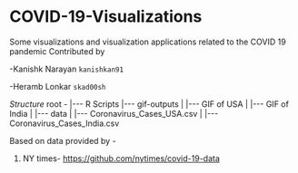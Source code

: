 # COVID-19-Visualizations
Some visualizations and visualization applications related to the COVID 19 pandemic
Contributed by

-Kanishk Narayan `kanishkan91`

-Heramb Lonkar  `skad00sh`

*Structure*
root -
  |--- R Scripts
  |--- gif-outputs
  |     |--- GIF of USA
  |     |--- GIF of India
  |
  |--- data
  |     |--- Coronavirus_Cases_USA.csv
  |     |--- Coronavirus_Cases_India.csv        



Based on data provided by -

1) NY times- https://github.com/nytimes/covid-19-data
